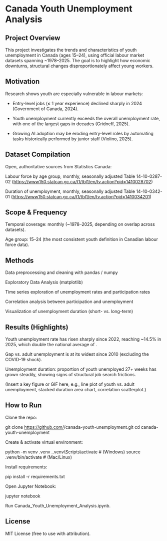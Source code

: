 # Canada Youth Unemployment Analysis
## Project Overview

This project investigates the trends and characteristics of youth unemployment in Canada (ages 15–24), using official labour market datasets spanning ~1978–2025. The goal is to highlight how economic downturns, structural changes disproportionately affect young workers.

## Motivation

Research shows youth are especially vulnerable in labour markets:

- Entry-level jobs (≤ 1 year experience) declined sharply in 2024 (Government of Canada, 2024).

- Youth unemployment currently exceeds the overall unemployment rate, with one of the largest gaps in decades (Gridneff, 2025).

- Growing AI adoption may be eroding entry-level roles by automating tasks historically performed by junior staff (Violino, 2025).

## Dataset Compilation

Open, authoritative sources from Statistics Canada:

Labour force by age group, monthly, seasonally adjusted
Table 14-10-0287-02 (https://www150.statcan.gc.ca/t1/tbl1/en/tv.action?pid=1410028702)

Duration of unemployment, monthly, seasonally adjusted
Table 14-10-0342-01 (https://www150.statcan.gc.ca/t1/tbl1/en/tv.action?pid=1410034201)

## Scope & Frequency

Temporal coverage: monthly (~1978–2025, depending on overlap across datasets).

Age group: 15–24 (the most consistent youth definition in Canadian labour force data).

## Methods

Data preprocessing and cleaning with pandas / numpy

Exploratory Data Analysis (matplotlib)

Time series exploration of unemployment rates and participation rates

Correlation analysis between participation and unemployment

Visualization of unemployment duration (short- vs. long-term)

## Results (Highlights)

Youth unemployment rate has risen sharply since 2022, reaching ~14.5% in 2025, which double the national average of .

Gap vs. adult unemployment is at its widest since 2010 (excluding the COVID-19 shock).

Unemployment duration: proportion of youth unemployed 27+ weeks has grown steadily, showing signs of structural job search frictions.

(Insert a key figure or GIF here, e.g., line plot of youth vs. adult unemployment, stacked duration area chart, correlation scatterplot.)

## How to Run

Clone the repo:

git clone https://github.com/<your-username>/canada-youth-unemployment.git
cd canada-youth-unemployment


Create & activate virtual environment:


python -m venv .venv
.\.venv\Scripts\activate   # (Windows)
source .venv/bin/activate  # (Mac/Linux)


Install requirements:

pip install -r requirements.txt


Open Jupyter Notebook:

jupyter notebook


Run Canada_Youth_Unemployment_Analysis.ipynb.


## License

MIT License (free to use with attribution).
